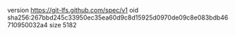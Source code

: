 version https://git-lfs.github.com/spec/v1
oid sha256:267bbd245c33950ec35ea60d9c8d15925d0970de09c8e083bdb46710950032a4
size 5182
